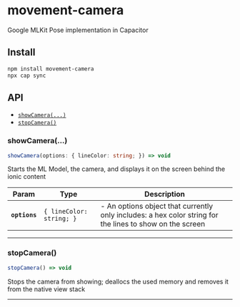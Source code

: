 # movement-camera

Google MLKit Pose implementation in Capacitor

## Install

```bash
npm install movement-camera
npx cap sync
```

## API

<docgen-index>

* [`showCamera(...)`](#showcamera)
* [`stopCamera()`](#stopcamera)

</docgen-index>

<docgen-api>
<!--Update the source file JSDoc comments and rerun docgen to update the docs below-->

### showCamera(...)

```typescript
showCamera(options: { lineColor: string; }) => void
```

Starts the ML Model, the camera, and displays it on the screen behind the ionic content

| Param         | Type                                | Description                                                                                              |
| ------------- | ----------------------------------- | -------------------------------------------------------------------------------------------------------- |
| **`options`** | <code>{ lineColor: string; }</code> | - An options object that currently only includes: a hex color string for the lines to show on the screen |

--------------------


### stopCamera()

```typescript
stopCamera() => void
```

Stops the camera from showing; deallocs the used memory and removes it from the native view stack

--------------------

</docgen-api>
